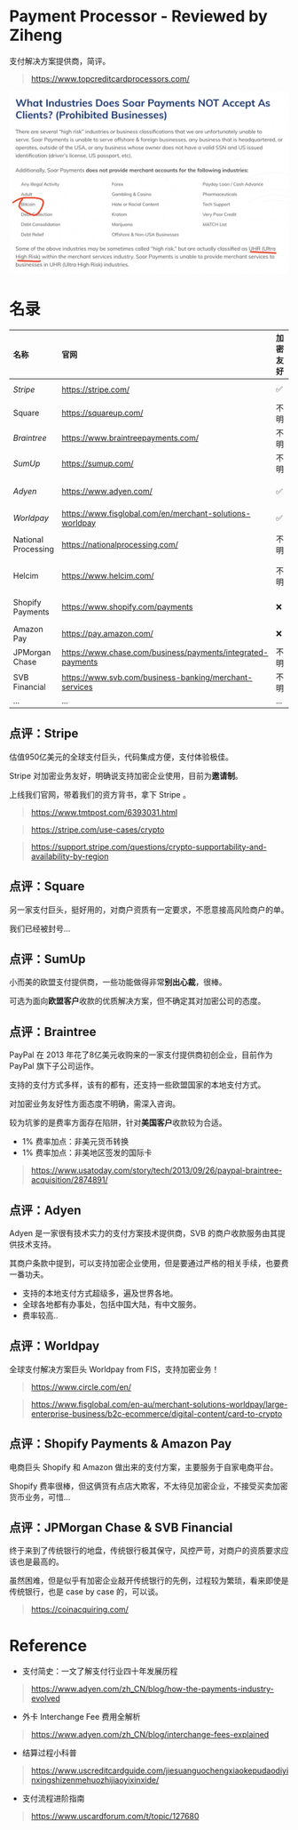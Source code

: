 # Payment Processor - Reviewed by Ziheng

支付解决方案提供商，简评。

> https://www.topcreditcardprocessors.com/

![Crypto Merchant](./img/CryptoMerchant.png)

# 名录

| 名称 | 官网 | 加密友好 | 费率 | 集成难度 |
| :--- | :--- | :----- | :--- | :----- |
| *Stripe*     | https://stripe.com/                | ✅   | 2.90% + $0.30 | 优 |
| Square     | https://squareup.com/              | 不明 | 2.60% + $0.30 | 优 |
| *Braintree*  | https://www.braintreepayments.com/ | 不明 | 2.59% + $0.49 | 优 |
| *SumUp*      | https://sumup.com/                 | 不明 | 3.25% + $0.15 | 优 |
| *Adyen*      | https://www.adyen.com/             | ✅   | Interchange + 0.60% + $0.12 | 良 |
| *Worldpay*   | https://www.fisglobal.com/en/merchant-solutions-worldpay | ✅ | 未披露 | 良 |
| National Processing | https://nationalprocessing.com/ | 不明 | Interchange + 0.29% + $0.15 | 良 |
| Helcim              | https://www.helcim.com/         | 不明 | Interchange + 0.50% + $0.25 | 良 |
| Shopify Payments | https://www.shopify.com/payments   | ❌ | 2.40% + $0.30 + $299/Month | 差 |
| Amazon Pay       | https://pay.amazon.com/            | ❌ | 2.90% + $0.30 | 差 |
| JPMorgan Chase      | https://www.chase.com/business/payments/integrated-payments | 不明 | 2.90% + $0.25 | 差 |
| SVB Financial       | https://www.svb.com/business-banking/merchant-services      | 不明 | 未披露 | 差 |
| ... | ... | ... | ... | ... |

## 点评：Stripe

估值950亿美元的全球支付巨头，代码集成方便，支付体验极佳。

Stripe 对加密业务友好，明确说支持加密企业使用，目前为**邀请制**。

上线我们官网，带着我们的资方背书，拿下 Stripe 。

> https://www.tmtpost.com/6393031.html

> https://stripe.com/use-cases/crypto

> https://support.stripe.com/questions/crypto-supportability-and-availability-by-region

## 点评：Square

另一家支付巨头，挺好用的，对商户资质有一定要求，不愿意接高风险商户的单。

我们已经被封号...

## 点评：SumUp

小而美的欧盟支付提供商，一些功能做得非常**别出心裁**，很棒。

可选为面向**欧盟客户**收款的优质解决方案，但不确定其对加密公司的态度。

## 点评：Braintree

PayPal 在 2013 年花了8亿美元收购来的一家支付提供商初创企业，目前作为 PayPal 旗下子公司运作。

支持的支付方式多样，该有的都有，还支持一些欧盟国家的本地支付方式。

对加密业务友好性方面态度不明确，需深入咨询。

较为坑爹的是费率方面存在陷阱，针对**美国客户**收款较为合适。

- 1% 费率加点：非美元货币转换
- 1% 费率加点：非美地区签发的国际卡

> https://www.usatoday.com/story/tech/2013/09/26/paypal-braintree-acquisition/2874891/

## 点评：Adyen

Adyen 是一家很有技术实力的支付方案技术提供商，SVB 的商户收款服务由其提供技术支持。

其商户条款中提到，可以支持加密企业使用，但是要通过严格的相关手续，也要费一番功夫。

- 支持的本地支付方式超级多，遍及世界各地。
- 全球各地都有办事处，包括中国大陆，有中文服务。
- 费率较高..

## 点评：Worldpay

全球支付解决方案巨头 Worldpay from FIS，支持加密业务！

> https://www.circle.com/en/

> https://www.fisglobal.com/en-au/merchant-solutions-worldpay/large-enterprise-business/b2c-ecommerce/digital-content/card-to-crypto

## 点评：Shopify Payments & Amazon Pay

电商巨头 Shopify 和 Amazon 做出来的支付方案，主要服务于自家电商平台。

Shopify 费率很棒，但这俩货有点店大欺客，不太待见加密企业，不接受买卖加密货币业务，可惜...

## 点评：JPMorgan Chase & SVB Financial

终于来到了传统银行的地盘，传统银行极其保守，风控严苛，对商户的资质要求应该也是最高的。

虽然困难，但是似乎有加密企业敲开传统银行的先例，过程较为繁琐，看来即使是传统银行，也是 case by case 的，可以谈。

> https://coinacquiring.com/

# Reference

- 支付简史：一文了解支付行业四十年发展历程
> https://www.adyen.com/zh_CN/blog/how-the-payments-industry-evolved

- 外卡 Interchange Fee 费用全解析
> https://www.adyen.com/zh_CN/blog/interchange-fees-explained

- 结算过程小科普
> https://www.uscreditcardguide.com/jiesuanguochengxiaokepudaodiyinxingshizenmehuozhijiaoyixinxide/

- 支付流程进阶指南
> https://www.uscardforum.com/t/topic/127680

<!-- EOF -->
